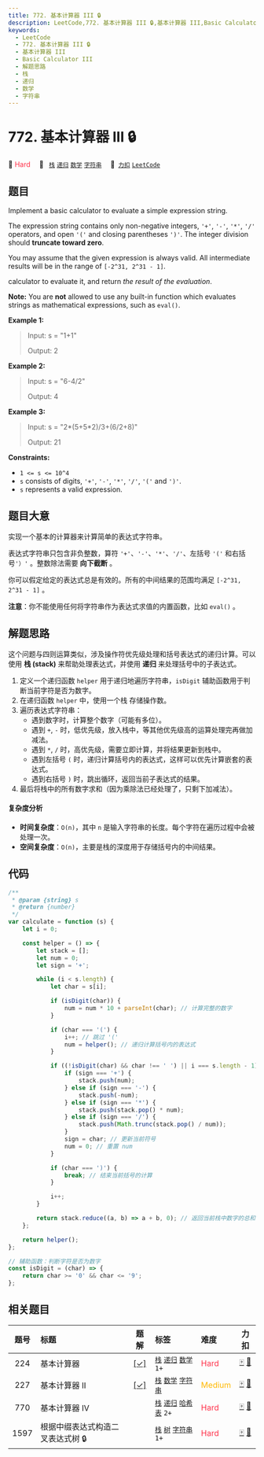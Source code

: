 ```yaml
---
title: 772. 基本计算器 III 🔒
description: LeetCode,772. 基本计算器 III 🔒,基本计算器 III,Basic Calculator III,解题思路,栈,递归,数学,字符串
keywords:
  - LeetCode
  - 772. 基本计算器 III 🔒
  - 基本计算器 III
  - Basic Calculator III
  - 解题思路
  - 栈
  - 递归
  - 数学
  - 字符串
---
```


# 772. 基本计算器 III 🔒

🔴 <font color=#ff334b>Hard</font>&emsp; 🔖&ensp; [`栈`](/tag/stack.md) [`递归`](/tag/recursion.md) [`数学`](/tag/math.md) [`字符串`](/tag/string.md)&emsp; 🔗&ensp;[`力扣`](https://leetcode.cn/problems/basic-calculator-iii) [`LeetCode`](https://leetcode.com/problems/basic-calculator-iii)

## 题目

Implement a basic calculator to evaluate a simple expression string.

The expression string contains only non-negative integers, `'+'`, `'-'`, `'*'`, `'/'` operators, and open `'('` and closing parentheses `')'`. The integer division should **truncate toward zero**.

You may assume that the given expression is always valid. All intermediate results will be in the range of `[-2^31, 2^31 - 1]`.

calculator to evaluate it, and return _the result of the evaluation_.

**Note:** You are **not** allowed to use any built-in function which evaluates
strings as mathematical expressions, such as `eval()`.

**Example 1:**

> Input: s = "1+1"
>
> Output: 2

**Example 2:**

> Input: s = "6-4/2"
>
> Output: 4

**Example 3:**

> Input: s = "2*(5+5*2)/3+(6/2+8)"
>
> Output: 21

**Constraints:**

- `1 <= s <= 10^4`
- `s` consists of digits, `'+'`, `'-'`, `'*'`, `'/'`, `'('` and `')'`.
- `s` represents a valid expression.

## 题目大意

实现一个基本的计算器来计算简单的表达式字符串。

表达式字符串只包含非负整数，算符 `'+'`、`'-'`、`'*'`、`'/'`、左括号 `'('` 和右括号`'）'` 。整数除法需要 **向下截断** 。

你可以假定给定的表达式总是有效的。所有的中间结果的范围均满足 `[-2^31, 2^31 - 1]` 。

**注意**：你不能使用任何将字符串作为表达式求值的内置函数，比如 `eval()` 。

## 解题思路

这个问题与四则运算类似，涉及操作符优先级处理和括号表达式的递归计算。可以使用 **栈 (stack)** 来帮助处理表达式，并使用 **递归** 来处理括号中的子表达式。

1.  定义一个递归函数 `helper` 用于递归地遍历字符串，`isDigit` 辅助函数用于判断当前字符是否为数字。
2.  在递归函数 `helper` 中，使用一个栈 存储操作数。
3.  遍历表达式字符串：
    - 遇到数字时，计算整个数字（可能有多位）。
    - 遇到 `+`, `-` 时，低优先级，放入栈中，等其他优先级高的运算处理完再做加减法。
    - 遇到 `*`, `/` 时，高优先级，需要立即计算，并将结果更新到栈中。
    - 遇到左括号 `(` 时，递归计算括号内的表达式，这样可以优先计算嵌套的表达式。
    - 遇到右括号 `)` 时，跳出循环，返回当前子表达式的结果。
4.  最后将栈中的所有数字求和（因为乘除法已经处理了，只剩下加减法）。

#### 复杂度分析

- **时间复杂度**：`O(n)`，其中 `n` 是输入字符串的长度。每个字符在遍历过程中会被处理一次。
- **空间复杂度**：`O(n)`，主要是栈的深度用于存储括号内的中间结果。

## 代码

```javascript
/**
 * @param {string} s
 * @return {number}
 */
var calculate = function (s) {
	let i = 0;

	const helper = () => {
		let stack = [];
		let num = 0;
		let sign = '+';

		while (i < s.length) {
			let char = s[i];

			if (isDigit(char)) {
				num = num * 10 + parseInt(char); // 计算完整的数字
			}

			if (char === '(') {
				i++; // 跳过 '('
				num = helper(); // 递归计算括号内的表达式
			}

			if ((!isDigit(char) && char !== ' ') || i === s.length - 1) {
				if (sign === '+') {
					stack.push(num);
				} else if (sign === '-') {
					stack.push(-num);
				} else if (sign === '*') {
					stack.push(stack.pop() * num);
				} else if (sign === '/') {
					stack.push(Math.trunc(stack.pop() / num));
				}
				sign = char; // 更新当前符号
				num = 0; // 重置 num
			}

			if (char === ')') {
				break; // 结束当前括号的计算
			}

			i++;
		}

		return stack.reduce((a, b) => a + b, 0); // 返回当前栈中数字的总和
	};

	return helper();
};

// 辅助函数：判断字符是否为数字
const isDigit = (char) => {
	return char >= '0' && char <= '9';
};
```

## 相关题目

<!-- prettier-ignore -->
| 题号 | 标题 | 题解 | 标签 | 难度 | 力扣 |
| :------: | :------ | :------: | :------ | :------ | :------: |
| 224 | 基本计算器 | [[✓]](/problem/0224.md) |  [`栈`](/tag/stack.md) [`递归`](/tag/recursion.md) [`数学`](/tag/math.md) `1+` | <font color=#ff334b>Hard</font> | [🀄️](https://leetcode.cn/problems/basic-calculator) [🔗](https://leetcode.com/problems/basic-calculator) |
| 227 | 基本计算器 II | [[✓]](/problem/0227.md) |  [`栈`](/tag/stack.md) [`数学`](/tag/math.md) [`字符串`](/tag/string.md) | <font color=#ffb800>Medium</font> | [🀄️](https://leetcode.cn/problems/basic-calculator-ii) [🔗](https://leetcode.com/problems/basic-calculator-ii) |
| 770 | 基本计算器 IV |  |  [`栈`](/tag/stack.md) [`递归`](/tag/recursion.md) [`哈希表`](/tag/hash-table.md) `2+` | <font color=#ff334b>Hard</font> | [🀄️](https://leetcode.cn/problems/basic-calculator-iv) [🔗](https://leetcode.com/problems/basic-calculator-iv) |
| 1597 | 根据中缀表达式构造二叉表达式树 🔒 |  |  [`栈`](/tag/stack.md) [`树`](/tag/tree.md) [`字符串`](/tag/string.md) `1+` | <font color=#ff334b>Hard</font> | [🀄️](https://leetcode.cn/problems/build-binary-expression-tree-from-infix-expression) [🔗](https://leetcode.com/problems/build-binary-expression-tree-from-infix-expression) |